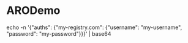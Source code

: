# ARODemo

echo -n '{"auths": {"my-registry.com": {"username": "my-username", "password": "my-password"}}}' | base64
